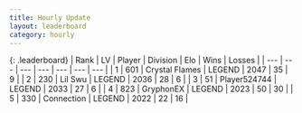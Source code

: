```yaml
---
title: Hourly Update
layout: leaderboard
category: hourly
---
```


{: .leaderboard}
| Rank | LV | Player | Division | Elo | Wins | Losses |
| --- | --- | --- | --- | --- | --- | --- |
| <span data-change="0">1</span> | 601 | <span title="ID: 163201">Crystal Flames</span> | LEGEND | <span data-change="0">2047</span> | <span data-change="0">35</span> | <span data-change="0">9</span> |
| <span data-change="0">2</span> | 230 | <span title="ID: 468342">Lil Swu</span> | LEGEND | <span data-change="0">2036</span> | <span data-change="0">28</span> | <span data-change="0">6</span> |
| <span data-change="0">3</span> | 51 | <span title="ID: 524744">Player524744</span> | LEGEND | <span data-change="0">2033</span> | <span data-change="0">27</span> | <span data-change="0">6</span> |
| <span data-change="0">4</span> | 823 | <span title="ID: 315148">GryphonEX</span> | LEGEND | <span data-change="0">2023</span> | <span data-change="0">50</span> | <span data-change="0">30</span> |
| <span data-change="0">5</span> | 330 | <span title="ID: 539711">Connection</span> | LEGEND | <span data-change="0">2022</span> | <span data-change="0">22</span> | <span data-change="0">16</span> |